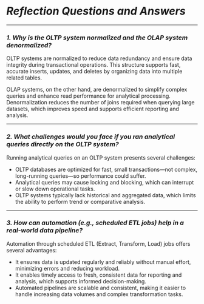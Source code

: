 # **_Reflection Questions and Answers_**

---

### **_1. Why is the OLTP system normalized and the OLAP system denormalized?_**

OLTP systems are normalized to reduce data redundancy and ensure data integrity during transactional operations. This structure supports fast, accurate inserts, updates, and deletes by organizing data into multiple related tables.

OLAP systems, on the other hand, are denormalized to simplify complex queries and enhance read performance for analytical processing. Denormalization reduces the number of joins required when querying large datasets, which improves speed and supports efficient reporting and analysis.

---

### **_2. What challenges would you face if you ran analytical queries directly on the OLTP system?_**

Running analytical queries on an OLTP system presents several challenges:

- OLTP databases are optimized for fast, small transactions—not complex, long-running queries—so performance could suffer.
- Analytical queries may cause locking and blocking, which can interrupt or slow down operational tasks.
- OLTP systems typically lack historical and aggregated data, which limits the ability to perform trend or comparative analysis.

---

### **_3. How can automation (e.g., scheduled ETL jobs) help in a real-world data pipeline?_**

Automation through scheduled ETL (Extract, Transform, Load) jobs offers several advantages:

- It ensures data is updated regularly and reliably without manual effort, minimizing errors and reducing workload.
- It enables timely access to fresh, consistent data for reporting and analysis, which supports informed decision-making.
- Automated pipelines are scalable and consistent, making it easier to handle increasing data volumes and complex transformation tasks.
